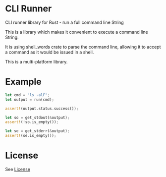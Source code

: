 # CLI Runner
CLI runner library for Rust - run a full command line String

This is a library which makes it convenient to execute a command line String.

It is using shell_words crate to parse the command line, allowing it to accept a command as it would be issued in a shell.

This is a multi-platform library.

# Example

```rust
let cmd = "ls -alF";
let output = run(cmd);

assert!(output.status.success());

let so = get_stdout(&output);
assert!(!so.is_empty());

let se = get_stderr(&output);
assert!(se.is_empty());
```

# License

See [License](LICENSE)
